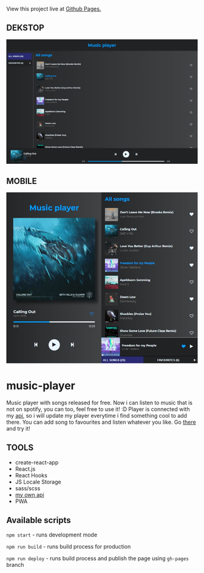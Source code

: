 View this project live at [Github Pages.](https://jarek-janowski.github.io/music-player/)

## DEKSTOP
![cover](./gh/music-player-pc.jpg)

## MOBILE
![cover](./gh/music-player-mobile.jpg)

# music-player

Music player with songs released for free. Now i can listen to music that is not on spotify, you can too, feel free to use it! :D
Player is connected with my [api](https://github.com/jarek-janowski/music-api), so i will update my player everytime i find something cool to add there. You can add song to favourites and listen whatever you like. Go [there](https://jarek-janowski.github.io/music-player/) and try it! 

## TOOLS

- create-react-app
- React.js
- React Hooks
- JS Locale Storage
- sass/scss
- [my own api](https://github.com/jarek-janowski/music-api)
- PWA

## Available scripts

`npm start` - runs development mode

`npm run build` - runs build process for production

`npm run deploy` - runs build process and publish the page using `gh-pages` branch

